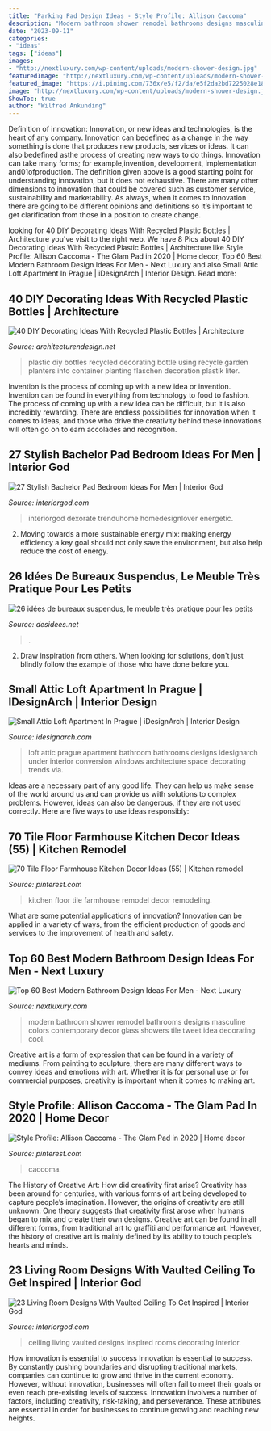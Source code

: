 ```yaml
---
title: "Parking Pad Design Ideas - Style Profile: Allison Caccoma"
description: "Modern bathroom shower remodel bathrooms designs masculine colors contemporary decor glass showers tile tweet idea decorating cool"
date: "2023-09-11"
categories:
- "ideas"
tags: ["ideas"]
images:
- "http://nextluxury.com/wp-content/uploads/modern-shower-design.jpg"
featuredImage: "http://nextluxury.com/wp-content/uploads/modern-shower-design.jpg"
featured_image: "https://i.pinimg.com/736x/e5/f2/da/e5f2da2bd7225028e189872c706c8c38.jpg"
image: "http://nextluxury.com/wp-content/uploads/modern-shower-design.jpg"
ShowToc: true
author: "Wilfred Ankunding"
---
```



Definition of innovation:
Innovation, or new ideas and technologies, is the heart of any company. Innovation can bedefined as a change in the way something is done that produces new products, services or ideas. It can also bedefined asthe process of creating new ways to do things. Innovation can take many forms; for example,invention, development, implementation and01ofproduction.
The definition given above is a good starting point for understanding innovation, but it does not exhaustive. There are many other dimensions to innovation that could be covered such as customer service, sustainability and marketability. As always, when it comes to innovation there are going to be different opinions and definitions so it’s important to get clarification from those in a position to create change.

	

		
looking for 40 DIY Decorating Ideas With Recycled Plastic Bottles | Architecture you've visit to the right web. We have 8 Pics about 40 DIY Decorating Ideas With Recycled Plastic Bottles | Architecture like Style Profile: Allison Caccoma - The Glam Pad in 2020 | Home decor, Top 60 Best Modern Bathroom Design Ideas For Men - Next Luxury and also Small Attic Loft Apartment In Prague | iDesignArch | Interior Design. Read more:
		
    
## 40 DIY Decorating Ideas With Recycled Plastic Bottles | Architecture

<img loading=lazy src="http://cdn.architecturendesign.net/wp-content/uploads/2014/09/DIY-Plastic-Bottles-ideas-8.jpg" onerror="this.onerror=null;this.src='https://tse3.mm.bing.net/th?id=OIP.4LtZ-uMJNaqY1-P5pCVNQAHaJ4&amp;pid=15.1';" alt="40 DIY Decorating Ideas With Recycled Plastic Bottles | Architecture">

_Source: architecturendesign.net_

>plastic diy bottles recycled decorating bottle using recycle garden planters into container planting flaschen decoration plastik liter. 

	

Invention is the process of coming up with a new idea or invention. Invention can be found in everything from technology to food to fashion. The process of coming up with a new idea can be difficult, but it is also incredibly rewarding. There are endless possibilities for innovation when it comes to ideas, and those who drive the creativity behind these innovations will often go on to earn accolades and recognition.

    
## 27 Stylish Bachelor Pad Bedroom Ideas For Men | Interior God

<img loading=lazy src="http://interiorgod.com/wp-content/uploads/2016/07/Apartment-70m-768x576.jpg" onerror="this.onerror=null;this.src='https://tse4.mm.bing.net/th?id=OIP.yeq6fpsECXwEsXpg2ALIUwHaFj&amp;pid=15.1';" alt="27 Stylish Bachelor Pad Bedroom Ideas For Men | Interior God">

_Source: interiorgod.com_

>interiorgod dexorate trenduhome homedesignlover energetic. 

	

2. Moving towards a more sustainable energy mix: making energy efficiency a key goal should not only save the environment, but also help reduce the cost of energy.

    
## 26 Idées De Bureaux Suspendus, Le Meuble Très Pratique Pour Les Petits

<img loading=lazy src="http://desidees.net/wp-content/uploads/2017/01/bureau-suspendu-bois-massif-armoires-hautes-faux-plafond-design.jpg" onerror="this.onerror=null;this.src='https://tse2.mm.bing.net/th?id=OIP.HA_yj_DsRsmthRFltVQOHAHaJ4&amp;pid=15.1';" alt="26 idées de bureaux suspendus, le meuble très pratique pour les petits">

_Source: desidees.net_

>. 

	

2. Draw inspiration from others. When looking for solutions, don't just blindly follow the example of those who have done before you. 

    
## Small Attic Loft Apartment In Prague | IDesignArch | Interior Design

<img loading=lazy src="http://www.idesignarch.com/wp-content/uploads/Attic-Loft-Apartment-Prague_8.jpg" onerror="this.onerror=null;this.src='https://tse2.mm.bing.net/th?id=OIP.mWGtv_lZMNnV3QoSjlBRHAHaJ4&amp;pid=15.1';" alt="Small Attic Loft Apartment In Prague | iDesignArch | Interior Design">

_Source: idesignarch.com_

>loft attic prague apartment bathroom bathrooms designs idesignarch under interior conversion windows architecture space decorating trends via. 

	

Ideas are a necessary part of any good life. They can help us make sense of the world around us and can provide us with solutions to complex problems. However, ideas can also be dangerous, if they are not used correctly. Here are five ways to use ideas responsibly: 

    
## 70 Tile Floor Farmhouse Kitchen Decor Ideas (55) | Kitchen Remodel

<img loading=lazy src="https://i.pinimg.com/736x/6a/93/3d/6a933d4c3ef0000c7710cf32cd25ef67.jpg" onerror="this.onerror=null;this.src='https://tse2.mm.bing.net/th?id=OIP.rHLkVff0MXHgWUBHOAeUQwHaLH&amp;pid=15.1';" alt="70 Tile Floor Farmhouse Kitchen Decor Ideas (55) | Kitchen remodel">

_Source: pinterest.com_

>kitchen floor tile farmhouse remodel decor remodeling. 

	

What are some potential applications of innovation?
Innovation can be applied in a variety of ways, from the efficient production of goods and services to the improvement of health and safety.

    
## Top 60 Best Modern Bathroom Design Ideas For Men - Next Luxury

<img loading=lazy src="http://nextluxury.com/wp-content/uploads/modern-shower-design.jpg" onerror="this.onerror=null;this.src='https://tse2.mm.bing.net/th?id=OIP.667ozM86tdxqQCXN23ynXgAAAA&amp;pid=15.1';" alt="Top 60 Best Modern Bathroom Design Ideas For Men - Next Luxury">

_Source: nextluxury.com_

>modern bathroom shower remodel bathrooms designs masculine colors contemporary decor glass showers tile tweet idea decorating cool. 

	

Creative art is a form of expression that can be found in a variety of mediums. From painting to sculpture, there are many different ways to convey ideas and emotions with art. Whether it is for personal use or for commercial purposes, creativity is important when it comes to making art.

    
## Style Profile: Allison Caccoma - The Glam Pad In 2020 | Home Decor

<img loading=lazy src="https://i.pinimg.com/736x/e5/f2/da/e5f2da2bd7225028e189872c706c8c38.jpg" onerror="this.onerror=null;this.src='https://tse3.mm.bing.net/th?id=OIP.uepxgDh6o3i3gv254bAlTAHaJ3&amp;pid=15.1';" alt="Style Profile: Allison Caccoma - The Glam Pad in 2020 | Home decor">

_Source: pinterest.com_

>caccoma. 

	

The History of Creative Art: How did creativity first arise?
Creativity has been around for centuries, with various forms of art being developed to capture people’s imagination. However, the origins of creativity are still unknown. One theory suggests that creativity first arose when humans began to mix and create their own designs. Creative art can be found in all different forms, from traditional art to graffiti and performance art. However, the history of creative art is mainly defined by its ability to touch people’s hearts and minds.

    
## 23 Living Room Designs With Vaulted Ceiling To Get Inspired | Interior God

<img loading=lazy src="http://interiorgod.com/wp-content/uploads/2016/11/High-Ceiling-Rooms-And-Decorating-Ideas.jpg" onerror="this.onerror=null;this.src='https://tse1.mm.bing.net/th?id=OIP.3phkO_pd-1sU0ihQ9M0tqADNEs&amp;pid=15.1';" alt="23 Living Room Designs With Vaulted Ceiling To Get Inspired | Interior God">

_Source: interiorgod.com_

>ceiling living vaulted designs inspired rooms decorating interior. 

	

How innovation is essential to success
Innovation is essential to success. By constantly pushing boundaries and disrupting traditional markets, companies can continue to grow and thrive in the current economy. However, without innovation, businesses will often fail to meet their goals or even reach pre-existing levels of success. Innovation involves a number of factors, including creativity, risk-taking, and perseverance. These attributes are essential in order for businesses to continue growing and reaching new heights.

